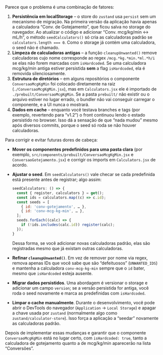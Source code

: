 Parece que o problema é uma combinação de fatores:

1. **Persistência em localStorage** – o store do `zustand` usa `persist` sem um mecanismo de migração. Na primeira versão da aplicação havia apenas a calculadora “Conv. de Gotejamento”, que ficou salva no storage do navegador. Ao atualizar o código e adicionar “Conv. mcg/kg/min ↔ mL/h”, o método `seedCalculators()` só cria as calculadoras padrão se `calculators.length === 0`. Como o storage já contém uma calculadora, o seed não é chamado.
2. **Limpeza de calculadoras antigas** – a função `cleanupUnwanted()` remove calculadoras cujo nome corresponde ao regex `/mcg.*kg.*min.*ml.*h/i` se elas não forem marcadas com `isHardcoded`. Se uma calculadora mcg/kg/min antiga estiver persistida **sem** a flag `isHardcoded`, ela é removida silenciosamente.
3. **Estrutura de diretórios** – em alguns repositórios o componente `ConversaoMcgKgMin` foi colocado diretamente na raiz (`./ConversaoMcgKgMin.jsx`), mas em `Calculators.jsx` ele é importado de `./prebuilt/ConversaoMcgKgMin`. Se a pasta `prebuilt/` não existir ou o arquivo estiver no lugar errado, o bundler não vai conseguir carregar o componente, e a UI nunca o mostrará.
4. **Dados em cache** – enquanto você testava branches e tags (por exemplo, revertendo para “v1.2”) o front continuou lendo o estado persistido no browser. Isso dá a sensação de que “nada mudou” mesmo após diversos commits, porque o seed só roda se não houver calculadoras.

Para corrigir e evitar futuras dores de cabeça:

* **Mover os componentes predefinidos para uma pasta clara** (por exemplo, `src/components/prebuilt/ConversaoMcgKgMin.jsx` e `ConversaoGotejamento.jsx`) e corrigir os imports em `Calculators.jsx` de acordo.
* **Ajustar o seed**. Em `seedCalculators()` vale checar se cada predefinida está presente antes de registrar; algo assim:

  ```js
  seedCalculators: () => {
    const { register, calculators } = get();
    const ids = calculators.map((c) => c.id);
    const seeds = [
      { id: 'conv-gotejamento', … },
      { id: 'conv-mcg-kg-min', … },
    ];
    seeds.forEach((calc) => {
      if (!ids.includes(calc.id)) register(calc);
    });
  }
  ```

  Dessa forma, se você adicionar novas calculadoras padrão, elas são registradas mesmo que já existam outras calculadoras.
* **Refinar `cleanupUnwanted()`**. Em vez de remover por nome via regex, remova apenas IDs que você sabe que são “defeituosos” (`UNWANTED_IDS`) e mantenha a calculadora `conv-mcg-kg-min` sempre que o `id` bater, mesmo que `isHardcoded` esteja ausente.
* **Migrar dados persistidos**. Uma abordagem é versionar o storage e adicionar um campo `version`; se a versão persistida for antiga, você roda o seed novamente e marca as predefinidas com `isHardcoded`.
* **Limpar o cache manualmente**. Durante o desenvolvimento, você pode abrir o DevTools do navegador (`Application` → `Local Storage`) e apagar a chave usada por `zustand` (normalmente algo como `zustand/calculator-store`). Isso força a aplicação a “seedar” novamente as calculadoras padrão.

Depois de implementar essas mudanças e garantir que o componente `ConversaoMcgKgMin` está no lugar certo, com `isHardcoded: true`, tanto a calculadora de gotejamento quanto a de mcg/kg/min aparecerão na lista “Conversões”.
